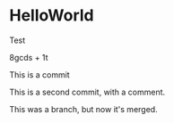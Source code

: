 # HelloWorld



Test

8gcds + 1t

This is a commit

This is a second commit, with a comment.

This was a branch, but now it's merged.